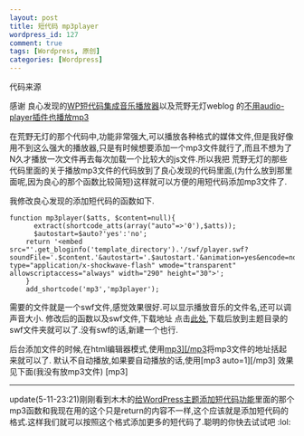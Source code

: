 ```yaml
--- 
layout: post
title: 短代码 mp3player
wordpress_id: 127
comment: true
tags: [Wordpress, 原创]
categories: [Wordpress]
---
```

代码来源

感谢 良心发现的[WP短代码集成音乐播放器](http://ongakuer.com/archives/shortcode-music/)以及荒野无灯weblog 的[不用audio-player插件也播放mp3](http://www.ihacklog.com/wordpress/plugins/add-wp-shortcode-to-enable-media-playing.html)

在荒野无灯的那个代码中,功能非常强大,可以播放各种格式的媒体文件,但是我好像用不到这么强大的播放器,只是有时候想要添加一个mp3文件就行了,而且不想为了N久才播放一次文件再去每次加载一个比较大的js文件.所以我把 荒野无灯的那些代码里面的关于播放mp3文件的代码放到了良心发现的代码里面,(为什么放到那里面呢,因为良心的那个函数比较简短)这样就可以方便的用短代码添加mp3文件了.

我修改良心发现的添加短代码的函数如下.

    function mp3player($atts, $content=null){
          extract(shortcode_atts(array("auto"=>'0'),$atts));
          $autostart=$auto?'yes':'no';
        return '<embed src="'.get_bloginfo('template_directory').'/swf/player.swf?soundFile='.$content.'&autostart='.$autostart.'&animation=yes&encode=no&initialvolume=80&remaining=yes&noinfo=no&buffer=5&checkpolicy=no&rtl=no&bg=E5E5E5&text=333333&leftbg=CCCCCC&lefticon=333333&volslider=666666&voltrack=FFFFFF&rightbg=B4B4B4&rightbghover=999999&righticon=333333&righticonhover=FFFFFF&track=FFFFFF&loader=009900&border=CCCCCC&tracker=DDDDDD&skip=666666" type="application/x-shockwave-flash" wmode="transparent" allowscriptaccess="always" width="290" height="30">';
        }
        add_shortcode('mp3','mp3player');
    
需要的文件就是一个swf文件,感觉效果很好.可以显示播放音乐的文件名,还可以调声音大小.
修改后的函数以及swf文件,下载地址 点击[此处](http://u.115.com/file/e6yixs7o),下载后放到主题目录的swf文件夹就可以了.没有swf的话,新建一个也行.

后台添加文件的时候,在html编辑器模式,使用[mp3\]\[/mp3](将空格去掉)将mp3文件的地址括起来就可以了.
默认不自动播放,如果要自动播放的话,使用[mp3 auto=1\]\[/mp3]
效果见下面(我没有放mp3文件)
[mp3\]

***

update(5-11-23:21)刚刚看到木木的[给WordPress主题添加短代码功能](http://immmmm.com/add-shortcodes-wordpress-theme.html)里面的那个mp3函数和我现在用的这个只是return的内容不一样,这个应该就是添加短代码的格式.这样我们就可以按照这个格式添加更多的短代码了.聪明的你快去试试吧 :lol: 
